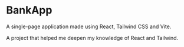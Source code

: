 # BankApp
A single-page application made using React, Tailwind CSS and Vite.

A project that helped me deepen my knowledge of React and Tailwind. 
